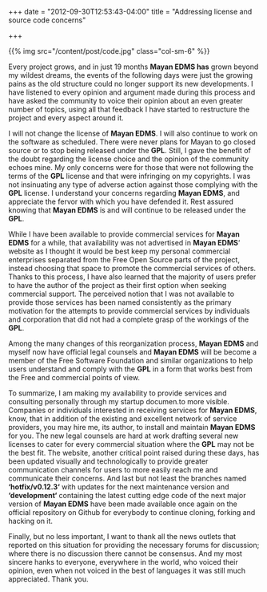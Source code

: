 +++
date = "2012-09-30T12:53:43-04:00"
title = "Addressing license and source code concerns"

+++

{{% img src="/content/post/code.jpg" class="col-sm-6" %}}

Every project grows, and in just 19 months **Mayan EDMS has** grown beyond my
wildest dreams, the events of the following days were just the growing pains
as the old structure could no longer support its new developments.
I have listened to every opinion and argument made during this process and
have asked the community to voice their opinion about an even greater number
of topics, using all that feedback I have started to restructure the project
and every aspect around it.

I will not change the license of **Mayan EDMS**. I will also continue to work
on the software as scheduled. There were never plans for Mayan to go closed
source or to stop being released under the **GPL**. Still, I gave the benefit
of the doubt regarding the license choice and the opinion of the community
echoes mine. My only concerns were for those that were not following the
terms of the **GPL** license and that were infringing on my copyrights.
I was not insinuating any type of adverse action against those complying with
the **GPL** license. I understand your concerns regarding **Mayan EDMS**, and
appreciate the fervor with which you have defended it. Rest assured knowing
that **Mayan EDMS** is and will continue to be released under the **GPL**.

While I have been available to provide commercial services for **Mayan EDMS**
for a while, that availability was not advertised in **Mayan EDMS**‘ website
as I thought it would be best keep my personal commercial enterprises
separated from the Free Open Source parts of the project, instead choosing
that space to promote the commercial services of others. Thanks to this
process, I have also learned that the majority of users prefer to have the
author of the project as their first option when seeking commercial support.
The perceived notion that I was not available to provide those services has
been named consistently as the primary motivation for the attempts to provide
commercial services by individuals and corporation that did not had a
complete grasp of the workings of the **GPL**.

Among the many changes of this reorganization process, **Mayan EDMS** and
myself now have official legal counsels and **Mayan EDMS** will be become a
member of the Free Software Foundation and similar organizations to help
users understand and comply with the **GPL** in a form that works best from
the Free and commercial points of view.

To summarize, I am making my availability to provide services and consulting
personally through my startup documen.to more visible. Companies or
individuals interested in receiving services for **Mayan EDMS**, know, that
in addition of the existing and excellent network of service providers, you
may hire me, its author, to install and maintain **Mayan EDMS** for you. The
new legal counsels are hard at work drafting several new licenses to cater
for every commercial situation where the **GPL** may not be the best fit.
The website, another critical point raised during these days, has been
updated visually and technologically to provide greater communication channels
for users to more easily reach me and communicate their concerns. And last but
not least the branches named **‘hotfix/v0.12.3‘** with updates for the next
maintenance version and **‘development‘** containing the latest cutting edge
code of the next major version of **Mayan EDMS** have been made available once
again on the official repository on Github for everybody to continue cloning,
forking and hacking on it.

Finally, but no less important, I want to thank all the news outlets that
reported on this situation for providing the necessary forums for discussion;
where there is no discussion there cannot be consensus. And my most sincere
hanks to everyone, everywhere in the world, who voiced their opinion, even
when not voiced in the best of languages it was still much appreciated. Thank you.
